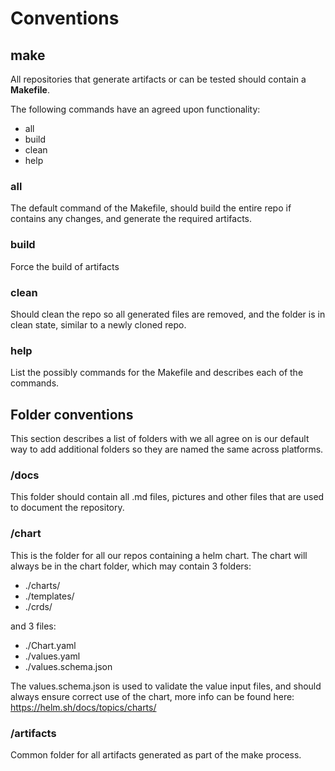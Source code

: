 # Conventions

## make

All repositories that generate artifacts or can be tested
should contain a **Makefile**.

The following commands have an agreed upon functionality:

- all
- build
- clean
- help

### all
The default command of the Makefile, should build the
entire repo if contains any changes, and generate the required artifacts.

### build
Force the build of artifacts 


### clean
Should clean the repo so all generated files are removed,
and the folder is in clean state, similar to a newly cloned
repo.

### help 
List the possibly commands for the Makefile and describes
each of the commands.




## Folder conventions

This section describes a list of folders with we all 
agree on is our default way to add additional folders
so they are named the same across platforms.

### /docs

This folder should contain all .md files, pictures
and other files that are used to document the repository.

### /chart

This is the folder for all our repos containing a helm chart.
The chart will always be in the chart folder, which may
contain 3 folders:

- ./charts/
- ./templates/
- ./crds/

and 3 files:

- ./Chart.yaml
- ./values.yaml
- ./values.schema.json

The values.schema.json is used to validate the value input 
files, and should always ensure correct use of the chart, 
more info can be found here: https://helm.sh/docs/topics/charts/

### /artifacts

Common folder for all artifacts generated as part of the make process.

